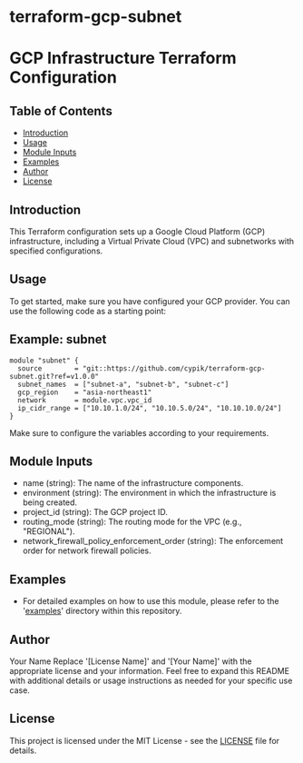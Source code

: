 # terraform-gcp-subnet
# GCP Infrastructure Terraform Configuration

## Table of Contents

- [Introduction](#introduction)
- [Usage](#usage)
- [Module Inputs](#module-inputs)
- [Examples](#examples)
- [Author](#author)
- [License](#license)

## Introduction

This Terraform configuration sets up a Google Cloud Platform (GCP) infrastructure, including a Virtual Private Cloud (VPC) and subnetworks with specified configurations.

## Usage

To get started, make sure you have configured your GCP provider. You can use the following code as a starting point:
## Example: subnet
```hcl
module "subnet" {
  source        = "git::https://github.com/cypik/terraform-gcp-subnet.git?ref=v1.0.0"
  subnet_names  = ["subnet-a", "subnet-b", "subnet-c"]
  gcp_region    = "asia-northeast1"
  network       = module.vpc.vpc_id
  ip_cidr_range = ["10.10.1.0/24", "10.10.5.0/24", "10.10.10.0/24"]
}
```
Make sure to configure the variables according to your requirements.


## Module Inputs
- name (string): The name of the infrastructure components.
- environment (string): The environment in which the infrastructure is being created.
- project_id (string): The GCP project ID.
- routing_mode (string): The routing mode for the VPC (e.g., "REGIONAL").
- network_firewall_policy_enforcement_order (string): The enforcement order for network firewall policies.

## Examples
- For detailed examples on how to use this module, please refer to the '[examples](https://github.com/cypik/terraform-gcp-subnet/blob/master/example)' directory within this repository.

## Author
Your Name Replace '[License Name]' and '[Your Name]' with the appropriate license and your information. Feel free to expand this README with additional details or usage instructions as needed for your specific use case.

## License
This project is licensed under the MIT License - see the [LICENSE](https://github.com/cypik/terraform-gcp-subnet/blob/master/LICENSE) file for details.

